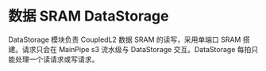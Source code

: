 # 数据 SRAM DataStorage

DataStorage 模块负责 CoupledL2 数据 SRAM 的读写，采用单端口 SRAM 搭建。请求只会在 MainPipe s3 流水级与
DataStorage 交互。DataStorage 每拍只能处理一个读请求或写请求。
